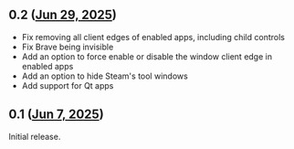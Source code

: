 ## 0.2 ([Jun 29, 2025](https://github.com/ramensoftware/windhawk-mods/blob/c013224f458297a3e51bacd1d096f00a3acc6fec/mods/titlebar-for-everyone.wh.cpp))

* Fix removing all client edges of enabled apps, including child controls
* Fix Brave being invisible
* Add an option to force enable or disable the window client edge in enabled apps
* Add an option to hide Steam's tool windows
* Add support for Qt apps

## 0.1 ([Jun 7, 2025](https://github.com/ramensoftware/windhawk-mods/blob/e5a2544f6e7d9b999509256d7f6a2ce7c3527501/mods/titlebar-for-everyone.wh.cpp))

Initial release.
